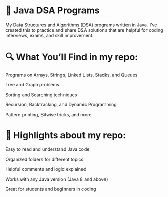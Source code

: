 # 📘 Java DSA Programs

My Data Structures and Algorithms (DSA) programs written in Java. 
I’ve created this to practice and share DSA solutions that are helpful for coding interviews, exams, and skill improvement.

# 🔍 What You’ll Find in my repo:
Programs on Arrays, Strings, Linked Lists, Stacks, and Queues

Tree and Graph problems

Sorting and Searching techniques

Recursion, Backtracking, and Dynamic Programming

Pattern printing, Bitwise tricks, and more

# 📌 Highlights about my repo:
Easy to read and understand Java code

Organized folders for different topics

Helpful comments and logic explained

Works with any Java version (Java 8 and above)

Great for students and beginners in coding

